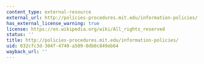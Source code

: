 ```yaml
---
content_type: external-resource
external_url: http://policies-procedures.mit.edu/information-policies/
has_external_license_warning: true
license: https://en.wikipedia.org/wiki/All_rights_reserved
status: ''
title: http://policies-procedures.mit.edu/information-policies/
uid: 032cfc3d-304f-4740-a509-0db0c849eb64
wayback_url: ''
---
```

